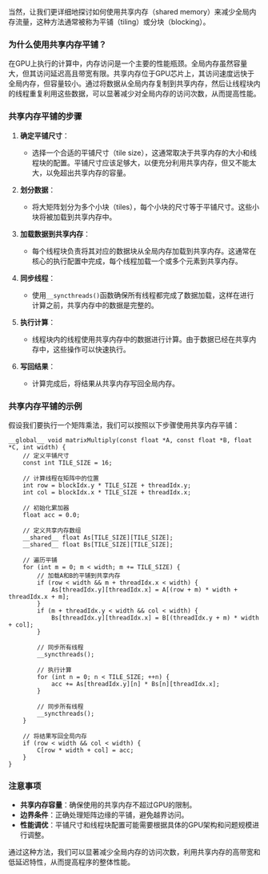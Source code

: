 当然，让我们更详细地探讨如何使用共享内存（shared memory）来减少全局内存流量，这种方法通常被称为平铺（tiling）或分块（blocking）。

### 为什么使用共享内存平铺？

在GPU上执行的计算中，内存访问是一个主要的性能瓶颈。全局内存虽然容量大，但其访问延迟高且带宽有限。共享内存位于GPU芯片上，其访问速度远快于全局内存，但容量较小。通过将数据从全局内存复制到共享内存，然后让线程块内的线程重复利用这些数据，可以显著减少对全局内存的访问次数，从而提高性能。

### 共享内存平铺的步骤

1. **确定平铺尺寸**：
   - 选择一个合适的平铺尺寸（tile size），这通常取决于共享内存的大小和线程块的配置。平铺尺寸应该足够大，以便充分利用共享内存，但又不能太大，以免超出共享内存的容量。

2. **划分数据**：
   - 将大矩阵划分为多个小块（tiles），每个小块的尺寸等于平铺尺寸。这些小块将被加载到共享内存中。

3. **加载数据到共享内存**：
   - 每个线程块负责将其对应的数据块从全局内存加载到共享内存。这通常在核心的执行配置中完成，每个线程加载一个或多个元素到共享内存。

4. **同步线程**：
   - 使用`__syncthreads()`函数确保所有线程都完成了数据加载，这样在进行计算之前，共享内存中的数据是完整的。

5. **执行计算**：
   - 线程块内的线程使用共享内存中的数据进行计算。由于数据已经在共享内存中，这些操作可以快速执行。

6. **写回结果**：
   - 计算完成后，将结果从共享内存写回全局内存。

### 共享内存平铺的示例

假设我们要执行一个矩阵乘法，我们可以按照以下步骤使用共享内存平铺：

```cuda
__global__ void matrixMultiply(const float *A, const float *B, float *C, int width) {
    // 定义平铺尺寸
    const int TILE_SIZE = 16;
    
    // 计算线程在矩阵中的位置
    int row = blockIdx.y * TILE_SIZE + threadIdx.y;
    int col = blockIdx.x * TILE_SIZE + threadIdx.x;
    
    // 初始化累加器
    float acc = 0.0;
    
    // 定义共享内存数组
    __shared__ float As[TILE_SIZE][TILE_SIZE];
    __shared__ float Bs[TILE_SIZE][TILE_SIZE];
    
    // 遍历平铺
    for (int m = 0; m < width; m += TILE_SIZE) {
        // 加载A和B的平铺到共享内存
        if (row < width && m + threadIdx.x < width) {
            As[threadIdx.y][threadIdx.x] = A[(row + m) * width + threadIdx.x + m];
        }
        if (m + threadIdx.y < width && col < width) {
            Bs[threadIdx.y][threadIdx.x] = B[(threadIdx.y + m) * width + col];
        }
        
        // 同步所有线程
        __syncthreads();
        
        // 执行计算
        for (int n = 0; n < TILE_SIZE; ++n) {
            acc += As[threadIdx.y][n] * Bs[n][threadIdx.x];
        }
        
        // 同步所有线程
        __syncthreads();
    }
    
    // 将结果写回全局内存
    if (row < width && col < width) {
        C[row * width + col] = acc;
    }
}
```

### 注意事项

- **共享内存容量**：确保使用的共享内存不超过GPU的限制。
- **边界条件**：正确处理矩阵边缘的平铺，避免越界访问。
- **性能调优**：平铺尺寸和线程块配置可能需要根据具体的GPU架构和问题规模进行调整。

通过这种方法，我们可以显著减少全局内存的访问次数，利用共享内存的高带宽和低延迟特性，从而提高程序的整体性能。
